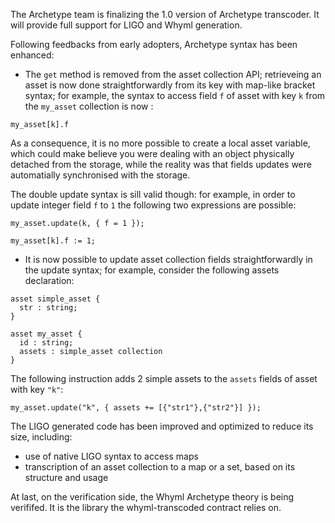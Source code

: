 The Archetype team is finalizing the 1.0 version of Archetype transcoder. It will provide full support for LIGO and Whyml generation.

Following feedbacks from early adopters, Archetype syntax has been enhanced:

- The `get` method is removed from the asset collection API; retrieveing an asset is now done straightforwardly from its key with map-like bracket syntax; for example, the syntax to access field `f` of asset with key `k` from the
`my_asset` collection is now :

```
my_asset[k].f
```

As a consequence, it is no more possible to create a local asset variable, which could make believe you were dealing with an object physically detached from the storage, while the reality was that fields updates were automatially synchronised with the storage.

The double update syntax is sill valid though: for example, in order to update integer field `f` to `1` the following two expressions are possible:

```
my_asset.update(k, { f = 1 });
```
```
my_asset[k].f := 1;
```

- It is now possible to update asset collection fields straightforwardly in the update syntax; for example, consider the following assets declaration:

```
asset simple_asset {
  str : string;
}

asset my_asset {
  id : string;
  assets : simple_asset collection
}
```

The following instruction adds 2 simple assets to the `assets` fields of asset with key `"k"`:

```
my_asset.update("k", { assets += [{"str1"},{"str2"}] });
```

The LIGO generated code has been improved and optimized to reduce its size, including:
* use of native LIGO syntax to access maps
* transcription of an asset collection to a map or a set, based on its structure and usage

At last, on the verification side, the Whyml Archetype theory is being verififed. It is the library the whyml-transcoded contract relies on.
